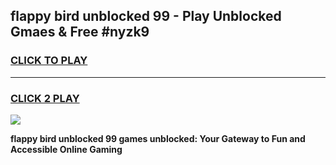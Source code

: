 
## flappy bird unblocked 99 - Play Unblocked Gmaes & Free #nyzk9
<h3>
<a href="https://news.freeplayer.one?title=flappy_bird_unblocked_99&ref=24F">CLICK TO PLAY</a></h3>
<hr>

<h3>
<a href="https://news.freeplayer.one?title=flappy_bird_unblocked_99&ref=24F">CLICK 2 PLAY</a>
  
</h3>

<a href="https://news.freeplayer.one?title=flappy_bird_unblocked_99&ref=24F/"><img src="https://clearcache.store/games.png"></a>


**flappy bird unblocked 99 games unblocked: Your Gateway to Fun and Accessible Online Gaming**

